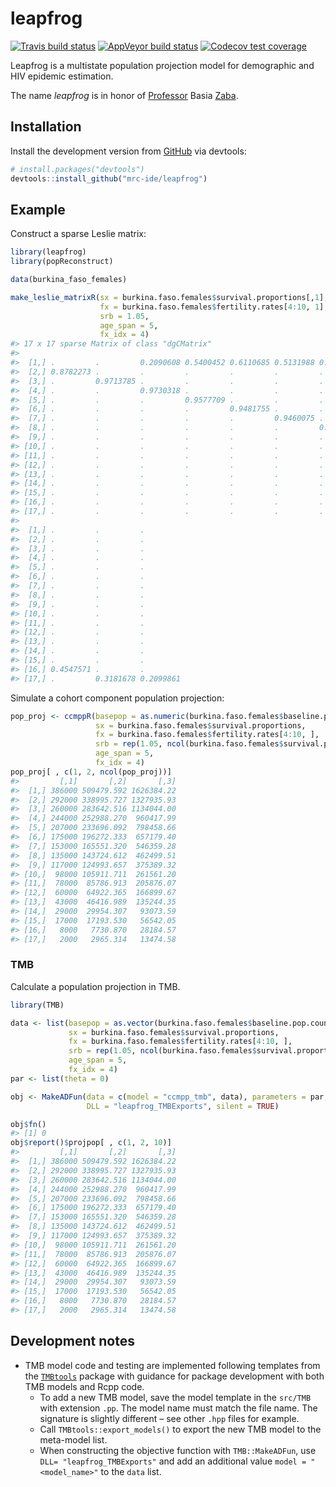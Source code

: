 
<!-- README.md is generated from README.Rmd. Please edit that file -->

# leapfrog

<!-- badges: start -->

[![Travis build
status](https://travis-ci.org/mrc-ide/leapfrog.svg?branch=master)](https://travis-ci.org/mrc-ide/leapfrog)
[![AppVeyor build
status](https://ci.appveyor.com/api/projects/status/github/mrc-ide/leapfrog?branch=master&svg=true)](https://ci.appveyor.com/project/mrc-ide/leapfrog)
[![Codecov test
coverage](https://codecov.io/gh/mrc-ide/leapfrog/branch/master/graph/badge.svg)](https://codecov.io/gh/mrc-ide/leapfrog?branch=master)
<!-- badges: end -->

Leapfrog is a multistate population projection model for demographic and
HIV epidemic estimation.

The name *leapfrog* is in honor of
[Professor](https://blogs.lshtm.ac.uk/alumni/2018/07/16/obituary-professor-basia-zaba/)
Basia
[Zaba](https://translate.google.co.uk/#view=home&op=translate&sl=pl&tl=en&text=%C5%BBaba).

## Installation

Install the development version from
[GitHub](https://github.com/mrc-ide/leapfrog) via devtools:

``` r
# install.packages("devtools")
devtools::install_github("mrc-ide/leapfrog")
```

## Example

Construct a sparse Leslie matrix:

``` r
library(leapfrog)
library(popReconstruct)

data(burkina_faso_females)

make_leslie_matrixR(sx = burkina.faso.females$survival.proportions[,1],
                    fx = burkina.faso.females$fertility.rates[4:10, 1],
                    srb = 1.05,
                    age_span = 5,
                    fx_idx = 4)
#> 17 x 17 sparse Matrix of class "dgCMatrix"
#>                                                                                                                                                  
#>  [1,] .         .         0.2090608 0.5400452 0.6110685 0.5131988 0.3952854 0.2440665 0.1012326 0.01816255 .        .         .         .        
#>  [2,] 0.8782273 .         .         .         .         .         .         .         .         .          .        .         .         .        
#>  [3,] .         0.9713785 .         .         .         .         .         .         .         .          .        .         .         .        
#>  [4,] .         .         0.9730318 .         .         .         .         .         .         .          .        .         .         .        
#>  [5,] .         .         .         0.9577709 .         .         .         .         .         .          .        .         .         .        
#>  [6,] .         .         .         .         0.9481755 .         .         .         .         .          .        .         .         .        
#>  [7,] .         .         .         .         .         0.9460075 .         .         .         .          .        .         .         .        
#>  [8,] .         .         .         .         .         .         0.9393766 .         .         .          .        .         .         .        
#>  [9,] .         .         .         .         .         .         .         0.9258789 .         .          .        .         .         .        
#> [10,] .         .         .         .         .         .         .         .         0.9052283 .          .        .         .         .        
#> [11,] .         .         .         .         .         .         .         .         .         0.87537666 .        .         .         .        
#> [12,] .         .         .         .         .         .         .         .         .         .          0.832338 .         .         .        
#> [13,] .         .         .         .         .         .         .         .         .         .          .        0.7736165 .         .        
#> [14,] .         .         .         .         .         .         .         .         .         .          .        .         0.6966118 .        
#> [15,] .         .         .         .         .         .         .         .         .         .          .        .         .         0.5928803
#> [16,] .         .         .         .         .         .         .         .         .         .          .        .         .         .        
#> [17,] .         .         .         .         .         .         .         .         .         .          .        .         .         .        
#>                                    
#>  [1,] .         .         .        
#>  [2,] .         .         .        
#>  [3,] .         .         .        
#>  [4,] .         .         .        
#>  [5,] .         .         .        
#>  [6,] .         .         .        
#>  [7,] .         .         .        
#>  [8,] .         .         .        
#>  [9,] .         .         .        
#> [10,] .         .         .        
#> [11,] .         .         .        
#> [12,] .         .         .        
#> [13,] .         .         .        
#> [14,] .         .         .        
#> [15,] .         .         .        
#> [16,] 0.4547571 .         .        
#> [17,] .         0.3181678 0.2099861
```

Simulate a cohort component population projection:

``` r
pop_proj <- ccmppR(basepop = as.numeric(burkina.faso.females$baseline.pop.counts),
                   sx = burkina.faso.females$survival.proportions,
                   fx = burkina.faso.females$fertility.rates[4:10, ],
                   srb = rep(1.05, ncol(burkina.faso.females$survival.proportions)),
                   age_span = 5,
                   fx_idx = 4)
pop_proj[ , c(1, 2, ncol(pop_proj))]
#>         [,1]       [,2]       [,3]
#>  [1,] 386000 509479.592 1626384.22
#>  [2,] 292000 338995.727 1327935.93
#>  [3,] 260000 283642.516 1134044.00
#>  [4,] 244000 252988.270  960417.99
#>  [5,] 207000 233696.092  798458.66
#>  [6,] 175000 196272.333  657179.40
#>  [7,] 153000 165551.320  546359.28
#>  [8,] 135000 143724.612  462499.51
#>  [9,] 117000 124993.657  375389.32
#> [10,]  98000 105911.711  261561.20
#> [11,]  78000  85786.913  205876.07
#> [12,]  60000  64922.365  166899.67
#> [13,]  43000  46416.989  135244.35
#> [14,]  29000  29954.307   93073.59
#> [15,]  17000  17193.530   56542.05
#> [16,]   8000   7730.870   28184.57
#> [17,]   2000   2965.314   13474.58
```

### TMB

Calculate a population projection in TMB.

``` r
library(TMB)

data <- list(basepop = as.vector(burkina.faso.females$baseline.pop.counts),
             sx = burkina.faso.females$survival.proportions,
             fx = burkina.faso.females$fertility.rates[4:10, ],
             srb = rep(1.05, ncol(burkina.faso.females$survival.proportions)),
             age_span = 5,
             fx_idx = 4)
par <- list(theta = 0)

obj <- MakeADFun(data = c(model = "ccmpp_tmb", data), parameters = par,
                 DLL = "leapfrog_TMBExports", silent = TRUE)

obj$fn()
#> [1] 0
obj$report()$projpop[ , c(1, 2, 10)]
#>         [,1]       [,2]       [,3]
#>  [1,] 386000 509479.592 1626384.22
#>  [2,] 292000 338995.727 1327935.93
#>  [3,] 260000 283642.516 1134044.00
#>  [4,] 244000 252988.270  960417.99
#>  [5,] 207000 233696.092  798458.66
#>  [6,] 175000 196272.333  657179.40
#>  [7,] 153000 165551.320  546359.28
#>  [8,] 135000 143724.612  462499.51
#>  [9,] 117000 124993.657  375389.32
#> [10,]  98000 105911.711  261561.20
#> [11,]  78000  85786.913  205876.07
#> [12,]  60000  64922.365  166899.67
#> [13,]  43000  46416.989  135244.35
#> [14,]  29000  29954.307   93073.59
#> [15,]  17000  17193.530   56542.05
#> [16,]   8000   7730.870   28184.57
#> [17,]   2000   2965.314   13474.58
```

## Development notes

  - TMB model code and testing are implemented following templates from
    the [`TMBtools`](https://github.com/mlysy/TMBtools) package with
    guidance for package development with both TMB models and Rcpp code.
      - To add a new TMB model, save the model template in the `src/TMB`
        with extension `.pp`. The model name must match the file name.
        The signature is slightly different – see other `.hpp` files for
        example.
      - Call `TMBtools::export_models()` to export the new TMB model to
        the meta-model list.
      - When constructing the objective function with `TMB::MakeADFun`,
        use `DLL= "leapfrog_TMBExports"` and add an additional value
        `model = "<model_name>"` to the `data` list.
